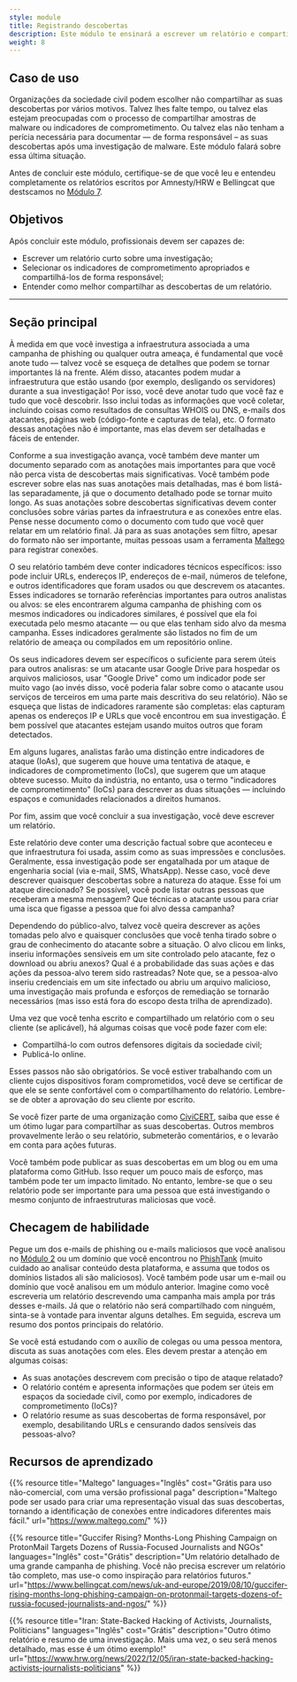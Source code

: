 ```yaml
---
style: module
title: Registrando descobertas
description: Este módulo te ensinará a escrever um relatório e compartilhar os resultados da sua investigação, incluindo os indicadores de comprometimento (IoCs) adequados.
weight: 8
---
```


## Caso de uso

Organizações da sociedade civil podem escolher não compartilhar as suas descobertas por vários motivos. Talvez lhes falte tempo, ou talvez elas estejam preocupadas com o processo de compartilhar amostras de malware ou indicadores de comprometimento. Ou talvez elas não tenham a perícia necessária para documentar — de forma responsável – as suas descobertas após uma investigação de malware. Este módulo falará sobre essa última situação.

Antes de concluir este módulo, certifique-se de que você leu e entendeu completamente os relatórios escritos por Amnesty/HRW e Bellingcat que destscamos no [Módulo 7](/pt-br/learning-path/1/module-7).

## Objetivos

Após concluir este módulo, profissionais devem ser capazes de:

- Escrever um relatório curto sobre uma investigação;
- Selecionar os indicadores de comprometimento apropriados e compartilhá-los de forma responsável;
- Entender como melhor compartilhar as descobertas de um relatório.

---

## Seção principal
À medida em que você investiga a infraestrutura associada a uma campanha de phishing ou qualquer outra ameaça, é fundamental que você anote tudo — talvez você se esqueça de detalhes que podem se tornar importantes lá na frente. Além disso, atacantes podem mudar a infraestrutura que estão usando (por exemplo, desligando os servidores) durante a sua investigação! Por isso, você deve anotar tudo que você faz e tudo que você descobrir. Isso inclui todas as informações que você coletar, incluindo coisas como resultados de consultas WHOIS ou DNS, e-mails dos atacantes, páginas web (código-fonte e capturas de tela), etc. O formato dessas anotações não é importante, mas elas devem ser detalhadas e fáceis de entender.

Conforme a sua investigação avança, você também deve manter um documento separado com as anotações mais importantes para que você não perca vista de descobertas mais significativas. Você também pode escrever sobre elas nas suas anotações mais detalhadas, mas é bom listá-las separadamente, já que o documento detalhado pode se tornar muito longo. As suas anotações sobre descobertas significativas devem conter conclusões sobre várias partes da infraestrutura e as conexões entre elas. Pense nesse documento como o documento com tudo que você quer relatar em um relatório final. Já para as suas anotações sem filtro, apesar do formato não ser importante, muitas pessoas usam a ferramenta [Maltego](https://www.maltego.com/) para registrar conexões.

O seu relatório também deve conter indicadores técnicos específicos: isso pode incluir URLs, endereços IP, endereços de e-mail, números de telefone, e outros identificadores que foram usados ou que descrevem os atacantes. Esses indicadores se tornarão referências importantes para outros analistas ou alvos: se eles encontrarem alguma campanha de phishing com os mesmos indicadores ou indicadores similares, é possível que ela foi executada pelo mesmo atacante — ou que elas tenham sido alvo da mesma campanha. Esses indicadores geralmente são listados no fim de um relatório de ameaça ou compilados em um repositório online.

Os seus indicadores devem ser específicos o suficiente para serem úteis para outros analisras: se um atacante usar Google Drive para hospedar os arquivos maliciosos, usar "Google Drive" como um indicador pode ser muito vago (ao invés disso, você poderia falar sobre como o atacante usou serviços de terceiros em uma parte mais descritiva do seu relatório). Não se esqueça que listas de indicadores raramente são completas: elas capturam apenas os endereços IP e URLs que você encontrou em sua investigação. É bem possível que atacantes estejam usando muitos outros que foram detectados.

Em alguns lugares, analistas farão uma distinção entre indicadores de ataque (IoAs), que sugerem que houve uma tentativa de ataque, e indicadores de comprometimento (IoCs), que sugerem que um ataque obteve sucesso. Muito da indústria, no entanto, usa o termo "indicadores de comprometimento" (IoCs) para descrever as duas situações — incluindo espaços e comunidades relacionados a direitos humanos.

Por fim, assim que você concluir a sua investigação, você deve escrever um relatório.

Este relatório deve conter uma descrição factual sobre que aconteceu e que infraestrutura foi usada, assim como as suas impressões e conclusões. Geralmente, essa investigação pode ser engatalhada por um ataque de engenharia social (via e-mail, SMS, WhatsApp). Nesse caso, você deve descrever quaisquer descobertas sobre a natureza do ataque. Esse foi um ataque direcionado? Se possível, você pode listar outras pessoas que receberam a mesma mensagem? Que técnicas o atacante usou para criar uma isca que figasse a pessoa que foi alvo dessa campanha?

Dependendo do público-alvo, talvez você queira descrever as ações tomadas pelo alvo e quaisquer conclusões que você tenha tirado sobre o grau de conhecimento do atacante sobre a situação. O alvo clicou em links, inseriu informações sensíveis em um site controlado pelo atacante, fez o download ou abriu anexos? Qual é a probabilidade das suas ações e das ações da pessoa-alvo terem sido rastreadas? Note que, se a pessoa-alvo inseriu credenciais em um site infectado ou abriu um arquivo malicioso, uma investigação mais profunda e esforços de remediação se tornarão necessários (mas isso está fora do escopo desta trilha de aprendizado).

Uma vez que você tenha escrito e compartilhado um relatório com o seu cliente (se aplicável), há algumas coisas que você pode fazer com ele:

- Compartilhá-lo com outros defensores digitais da sociedade civil;
- Publicá-lo online.

Esses passos não são obrigatórios. Se você estiver trabalhando com un cliente cujos dispositivos foram comprometidos, você deve se certificar de que ele se sente confortável com o compartilhamento do relatório. Lembre-se de obter a aprovação do seu cliente por escrito.

Se você fizer parte de uma organização como [CiviCERT](https://www.civicert.org/), saiba que esse é um ótimo lugar para compartilhar as suas descobertas. Outros membros provavelmente lerão o seu relatório, submeterão comentários, e o levarão em conta para ações futuras.

Você também pode publicar as suas descobertas em um blog ou em uma plataforma como GitHub. Isso requer um pouco mais de esforço, mas também pode ter um impacto limitado. No entanto, lembre-se que o seu relatório pode ser importante para uma pessoa que está investigando o mesmo conjunto de infraestruturas maliciosas que você.

## Checagem de habilidade

Pegue um dos e-mails de phishing ou e-mails maliciosos que você analisou no [Módulo 2](/pt-br/learning-path/1/module-3) ou um domínio que você encontrou no [PhishTank](https://phishtank.org/) (muito cuidado ao analisar conteúdo desta plataforma, e assuma que todos os domínios listados ali são maliciosos). Você também pode usar um e-mail ou domínio que você analisou em um módulo anterior. Imagine como você escreveria um relatório descrevendo uma campanha mais ampla por trás desses e-mails. Já que o relatório não será compartilhado com ninguém, sinta-se à vontade para inventar alguns detalhes. Em seguida, escreva um resumo dos pontos principais do relatório.

Se você está estudando com o auxílio de colegas ou uma pessoa mentora, discuta as suas anotações com eles. Eles devem prestar a atenção em algumas coisas:

- As suas anotações descrevem com precisão o tipo de ataque relatado?
- O relatório contém e apresenta informações que podem ser úteis em espaços da sociedade civil, como por exemplo, indicadores de comprometimento (IoCs)?
- O relatório resume as suas descobertas de forma responsável, por exemplo, desabilitando URLs e censurando dados sensíveis das pessoas-alvo?

## Recursos de aprendizado

{{% resource title="Maltego" languages="Inglês" cost="Grátis para uso não-comercial, com uma versão profissional paga" description="Maltego pode ser usado para criar uma representação visual das suas descobertas, tornando a identificação de conexões entre indicadores diferentes mais fácil." url="https://www.maltego.com/" %}}

{{% resource title="Guccifer Rising? Months-Long Phishing Campaign on ProtonMail Targets Dozens of Russia-Focused Journalists and NGOs" languages="Inglês" cost="Grátis" description="Um relatório detalhado de uma grande campanha de phishing. Você não precisa escrever um relatório tão completo, mas use-o como inspiração para relatórios futuros." url="https://www.bellingcat.com/news/uk-and-europe/2019/08/10/guccifer-rising-months-long-phishing-campaign-on-protonmail-targets-dozens-of-russia-focused-journalists-and-ngos/" %}}

{{% resource title="Iran: State-Backed Hacking of Activists, Journalists, Politicians" languages="Inglês" cost="Grátis" description="Outro ótimo relatório e resumo de uma investigação. Mais uma vez, o seu será menos detalhado, mas esse é um ótimo exemplo!" url="https://www.hrw.org/news/2022/12/05/iran-state-backed-hacking-activists-journalists-politicians" %}}



